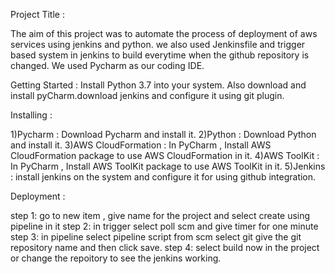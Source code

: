 Project Title :

The aim of this project was to automate the process of deployment of aws services using jenkins and python. we also used Jenkinsfile and trigger based system in jenkins to build everytime when the github repository is changed. We used Pycharm as our coding IDE.

Getting Started : Install Python 3.7 into your system. Also download and install pyCharm.download jenkins and configure it using git plugin.

Installing :

1)Pycharm : Download Pycharm and install it. 
2)Python : Download Python and install it. 
3)AWS CloudFormation : In PyCharm , Install AWS CloudFormation package to use AWS CloudFormation in it. 
4)AWS ToolKit : In PyCharm , Install AWS ToolKit package to use AWS ToolKit in it.
5)Jenkins : install jenkins on the system and configure it for using github integration.

Deployment :

step 1: go to new item , give name for the project and select create using pipeline in it
step 2: in trigger select poll scm and give timer for one minute 
step 3: in pipeline select pipeline script from scm 
                          select git
                          give the git repository name and then click save.
step 4: select build now in the project or change the repoitory to see the jenkins working. 
